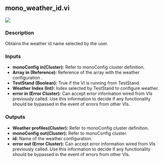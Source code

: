 ## mono_weather_id.vi
<p class="img_container">
<img class="lg_img" src="https://github.com/monoDriveIO/client/raw/master/WikiPhotos/LV_client/weather/mono__weather__idc.png"/>
</p>

### Description 
Obtains the weather id name selected by the user.

### Inputs

- **monoConfig in(Cluster):** Refer to monoConfig cluster definition.
- **Array in (Reference):** Reference of the array with the weather configuration .
- **TestStand (Boolean):** True if the VI is running from TestStand.
- **Weather Index (Int):** Index selected by TestStand to configure weather.
- **error in (Error Cluster):** Can accept error information wired from VIs previously called. Use this information to decide if any functionality should be bypassed in the event of errors from other VIs.


### Outputs

- **Weather profiles(Cluster):** Refer to monoConfig cluster definition.
- **monoConfig out(Cluster):** Refer to monoConfig cluster.
- **id:** Name of the weather configuration.
- **error out (Error Cluster):** Can accept error information wired from VIs previously called. Use this information to decide if any functionality should be bypassed in the event of errors from other VIs.

<p>&nbsp;</p>
